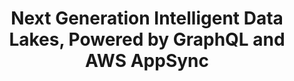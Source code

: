 ---
title: Next Generation Intelligent Data Lakes, Powered by GraphQL and AWS AppSync
description: 'This interesting video discusses how GraphQL can easily connect and access data stored on any type of database technology or API. Ed Lima describes the different use cases where AWS AppSync and GraphQL power next-generation applications. Lastly, Candid Partners, shares how it uses AWS AppSync in its Data Fabric solution to simplify large-scale data management using a GraphQL API to interact with data lakes.'
banner: './banner.png'
authorIds:
  - ed-lima
href: https://www.youtube.com/watch?v=Hrzsr7NXCXY
categories:
  - API (GraphQL)
---